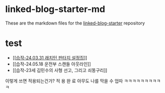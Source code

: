 # linked-blog-starter-md
These are the markdown files for the [linked-blog-starter](https://github.com/matthewwong525/linked-blog-starter) repository

# test
- [[[습작-24.03.31 래치턴 판타지 설정집]()]]
- [[습작-24.05.18 운전부 스캔들 아웃라인]]
- [[습작-23세 김민수의 사형 선고, 그리고 쇠똥구리]]

 이렇게 쓰면 적용되는건가?
 적 용 완 료
 아무도 나를 막을 수 업따
 ㅋㅋㅋㅋㅋㅋㅋㅋㅋㅋ